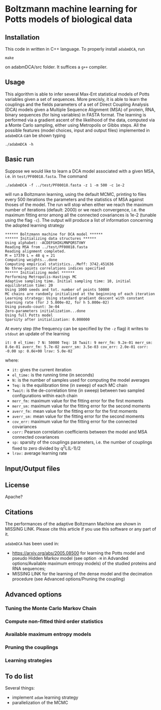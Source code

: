 # Boltzmann machine learning for Potts models of biological data

## Installation

This code in written in C++ language. To properly install ```adabmDCA```, run
```
make
```
on adabmDCA/src folder. It suffices a ```g++``` compiler.

## Usage
This algorithm is able to infer several Max-Ent statistical models of Potts variables given a set of sequences. More precisly, it is able to learn the couplings and the fields parameters of a set of Direct Coupling Analysis (DCA) models given a Multiple Sequence Alignment (MSA) of protein, RNA, binary sequences (for Ising variables) in FASTA format. The learning is performed via a gradient ascent of the likelihood of the data, computed via a Monte Carlo sampling, either using Metropolis or Gibbs steps.
All the possible features (model choices, input and output files) implemented in ```adabmDCA``` can be shown typing
```
./adabmDCA -h
```
## Basic run
Suppose we would like to learn a DCA model associated with a given MSA, i.e. in ```test/PF00018.fasta```. The command
```
./adabmDCA -f ../test/PF00018.fasta -z 1 -m 500 -c 1e-2 
```
will run a Boltzmann learning, using the default MCMC, printing to files every 500 iterations the parameters and the statistics of MSA against thoses of the model. The run will stop when either we reach the maximum number of iterations (default: 2000) or we reach convergence, i.e. the maximum fitting error among all the connected covariances is 1e-2 (tunable using the flag ```-c```).
The output will produce a list of information concerning the adopted learning strategy
```
****** Boltzmann machine for DCA model ******
****** Initializing data structures ******
Using alphabet: -ACDEFGHIKLMNPQRSTVWY
Reading MSA from ../test/PF00018.fasta
Reading alignment completed.
M = 17370 L = 48 q = 21 
Computing weights...done
Computing empirical statistics...Meff: 3742.451636
No three-points correlations indices specified
****** Initializing model ******
Performing Metropolis-Hastings MC
Adaptive sampling time. Initial sampling time: 10, initial equilibration time: 20
Using 1000 seeds and tot. number of points 50000
MC chains are randomly initialized at the beginning of each iteration
Learning strategy: Using standard gradient descent with constant learning rate (for J 5.000e-02, for h 5.000e-02)
Using pseudo-count: 3e-04
Zero-parameters initialization...done
Using full Potts model
Sparsity after initialization: 0.000000
```
At every step (the frequency can be specified by the ```-z``` flag)  it writes to ```stdout``` an update of the learning
```
it: 0 el_time: 7 N: 50000 Teq: 18 Twait: 9 merr_fm: 9.2e-01 merr_sm: 8.6e-01 averr_fm: 5.7e-02 averr_sm: 3.5e-03 cov_err: 2.0e-01 corr: -0.00 sp: 0.0e+00 lrav: 5.0e-02
```
where:

  - ```it:``` gives the current iteration
  - ```el_time:``` is the running time (in seconds)
  - ```N:``` is the number of samples used for computing the model averages
  - ```Teq:``` is the equilibration time (in sweep) of each MC chain
  - ```Twait:``` is the de-correlation time (in sweep) between two sampled configurations within each chain
  - ```merr_fm:``` maximum value for the fitting error for the first moments
  - ```merr_sm:``` maximum value for the fitting error for the second moments
  - ```averr_fm:``` mean value for the fitting error for the first moments
  - ```averr_sm:``` mean value for the fitting error for the second moments
  - ```cov_err:``` maximum value for the fitting error for the connected covariances
  - ```corr:``` Pearson correlation coefficients between the model and MSA connected covariances
  - ```sp:``` sparsity of the couplings parameters, i.e. the number of couplings fixed to zero divided by q<sup>2</sup>L(L-1)/2
  - ```lrav:``` average learning rate
  
## Input/Output files

## License
Apache?

## Citations
The performances of the adaptive Boltzmann Machine are shown in MISSING LINK. Please cite this article if you use this software or any part of it.

```adabmDCA``` has been used in:
 - https://arxiv.org/abs/2005.08500 for learning the Potts model and pseudo Hidden Markov model (see option ```-H``` in Advanded options/Available maximum entropy models) of the studied proteins and RNA sequences;
 - MISSING LINK for the learning of the dense model and the decimation procedure (see Advanced options/Pruning the coupling)

## Advanced options

### Tuning the Monte Carlo Markov Chain

### Compute non-fitted third order statistics

### Available maximum entropy models

### Pruning the couplings

### Learning strategies

## To do list

Several things:

  - implement ```adam``` learning strategy
  - parallelization of the MCMC




